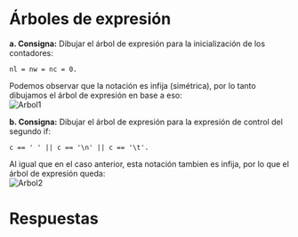 # Árboles de expresión  
**a. Consigna:** Dibujar el árbol de expresión para la inicialización de los contadores:
~~~
nl = nw = nc = 0.  
~~~  
  
Podemos observar que la notación es infija (simétrica), por lo tanto dibujamos el árbol de expresión en base a eso:  
![Arbol1](https://user-images.githubusercontent.com/57077319/90967859-89caad80-e4bb-11ea-968a-73c175fce0fd.jpg)  

**b. Consigna:** Dibujar el árbol de expresión para la expresión de control del segundo if:
~~~
c == ' ' || c == '\n' || c == '\t'. 
~~~  
  
Al igual que en el caso anterior, esta notación tambien es infija, por lo que el árbol de expresión queda:  
![Arbol2](https://user-images.githubusercontent.com/57077319/90967866-9a7b2380-e4bb-11ea-85f2-eabd04e09c53.jpg)  

# Respuestas  





